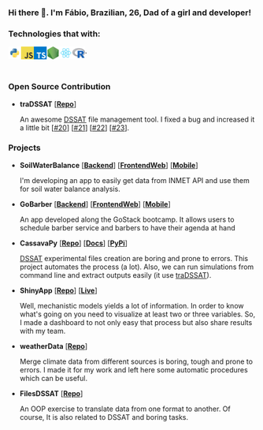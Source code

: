 ### Hi there 👋. I'm Fábio, Brazilian, 26, Dad of a girl and developer!
### Technologies that with:

<img align="left" alt="Python" width="26px" src="https://github.com/github/explore/blob/master/topics/python/python.png" />

<img align="left" alt="JavaScript" width="26px" src="https://raw.githubusercontent.com/github/explore/80688e429a7d4ef2fca1e82350fe8e3517d3494d/topics/javascript/javascript.png" />

<img align="left" alt="Typescript" width="26px" src="https://github.com/github/explore/blob/master/topics/typescript/typescript.png" />

<img align="left" alt="Node.js" width="26px" src="https://raw.githubusercontent.com/github/explore/80688e429a7d4ef2fca1e82350fe8e3517d3494d/topics/nodejs/nodejs.png" /> 

<img align="left" alt="React" width="26px" src="https://raw.githubusercontent.com/github/explore/80688e429a7d4ef2fca1e82350fe8e3517d3494d/topics/react/react.png" />. 
<img align="left" alt="R" width="26px" src="https://github.com/github/explore/blob/master/topics/r/r.png" />

<br />

### Open Source Contribution

- **traDSSAT** [[**Repo**](https://github.com/julienmalard/traDSSAT)]

  An awesome [DSSAT](https://dssat.net/) file management tool. I fixed a bug and increased it a little bit [[#20](https://github.com/julienmalard/traDSSAT/pull/20)] [[#21](https://github.com/julienmalard/traDSSAT/pull/21)] [[#22](https://github.com/julienmalard/traDSSAT/pull/22)] [[#23](https://github.com/julienmalard/traDSSAT/pull/23)].

### Projects

- **SoilWaterBalance** [**[Backend](https://github.com/FabioSeixas/SoilWaterBalance)**] [**[FrontendWeb](https://github.com/FabioSeixas/SoilWaterBalanceFrontend)**] [**[Mobile](https://github.com/FabioSeixas/SoilWaterBalanceMobile)**]

  I'm developing an app to easily get data from INMET API and use them for soil water balance analysis.

- **GoBarber** [**[Backend](https://github.com/FabioSeixas/GoBarberBackend)**] [**[FrontendWeb](https://github.com/FabioSeixas/GoBarberFrontend)**] [**[Mobile](https://github.com/FabioSeixas/GoBarberMobile)**]

  An app developed along the GoStack bootcamp. It allows users to schedule barber service and barbers to have their agenda at hand

- **CassavaPy** [**[Repo](https://github.com/FabioSeixas/CassavaPy)**] [[**Docs**](https://cassavapy.readthedocs.io/)] [[**PyPi**](https://pypi.org/project/CassavaPy/)]

  [DSSAT](https://dssat.net/) experimental files creation are boring and prone to errors. This project automates the process (a lot). Also, we can run simulations from command line and extract outputs easily (it use [traDSSAT](https://github.com/julienmalard/traDSSAT)).

- **ShinyApp** [[**Repo**](https://github.com/FabioSeixas/ShinyApp)] [[**Live**](https://cassava.shinyapps.io/cassavapainel/)]

  Well, mechanistic models yields a lot of information. In order to know what's going on you need to visualize at least two or three variables. So, I made a dashboard to not only easy that process but also share results with my team.
  
- **weatherData** [[**Repo**](https://github.com/FabioSeixas/weatherData)]

  Merge climate data from different sources is boring, tough and prone to errors. I made it for my work and left here some automatic procedures which can be useful. 
 
- **FilesDSSAT** [[**Repo**](https://github.com/FabioSeixas/FilesDSSAT)]

  An OOP exercise to translate data from one format to another. Of course, It is also related to DSSAT and boring tasks.
